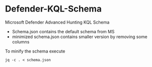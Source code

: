# Defender-KQL-Schema
Microsoft Defender Advanced Hunting KQL Schema

- Schema.json contains the default schema from MS 
- minimized schema.json contains smaller version by removing some columns


To minify the schema execute

`jq -c . < schema.json`